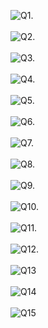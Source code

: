 ![Q1.](C:/Users/ABHISHEK/Desktop/Github/1.png) <br><br>
![Q2.](C:/Users/ABHISHEK/Desktop/Github/2.png) <br><br>
![Q3.](C:/Users/ABHISHEK/Desktop/Github/3.png)<br><br>
![Q4.](C:/Users/ABHISHEK/Desktop/Github/4.png)<br><br>
![Q5.](C:/Users/ABHISHEK/Desktop/Github/5.png)<br><br>
![Q6.](C:/Users/ABHISHEK/Desktop/Github/6.png)<br><br>
![Q7.](C:/Users/ABHISHEK/Desktop/Github/7.png)<br><br>
![Q8.](C:/Users/ABHISHEK/Desktop/Github/8.png)<br><br>
![Q9.](C:/Users/ABHISHEK/Desktop/Github/9.png)<br><br>
![Q10.](C:/Users/ABHISHEK/Desktop/Github/10.png)<br><br>
![Q11.](C:/Users/ABHISHEK/Desktop/Github/11.png)<br><br>
![Q12.](C:/Users/ABHISHEK/Desktop/Github/12.png)<br><br>
![Q13](C:/Users/ABHISHEK/Desktop/Github/13.png)<br><br>
![Q14](C:/Users/ABHISHEK/Desktop/Github/14.png)<br><br>
![Q15](C:/Users/ABHISHEK/Desktop/Github/15.png)<br><br>

